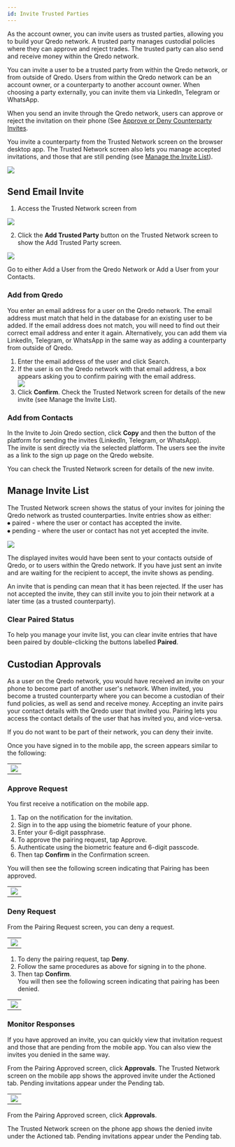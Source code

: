```yaml
---
id: Invite Trusted Parties
---
```

As the account owner, you can invite users as trusted parties, allowing you to build your Qredo network. A trusted party manages custodial policies where they can approve and reject trades. The trusted party can also send and receive money within the Qredo network.

You can invite a user to be a trusted party from within the Qredo network, or from outside of Qredo. Users from within the Qredo network can be an account owner, or a counterparty to another account owner. When choosing a party externally, you can invite them via LinkedIn, Telegram or WhatsApp.  

When you send an invite through the Qredo network, users can approve or reject the invitation on their phone (See [Approve or Deny Counterparty Invites](https://github.com/kdslang/documentation/blob/develop/docs/Approve-and-Deny-Counterparty-Invites.md).

You invite a counterparty from the Trusted Network screen on the browser desktop app. The Trusted Network screen also lets you manage accepted invitations, and those that are still pending (see [Manage the Invite List](https://github.com/kdslang/documentation/blob/develop/docs/Manage-the-Invite-List.md)).

![](https://qredo.atlassian.net/wiki/download/attachments/71074058/2-trusted%20network%20screen.png?api=v2)

Send Email Invite
-----------------

1.  Access the Trusted Network screen from 

![](https://qredo.atlassian.net/wiki/download/attachments/71074058/4%20trusted%20network.png?api=v2)

2.  Click the **Add Trusted Party** button on the Trusted Network screen to show the Add Trusted Party screen.

![](https://qredo.atlassian.net/wiki/download/attachments/71074058/Add%20Trusted%20Party%20Update.png?api=v2)

Go to either Add a User from the Qredo Network or Add a User from your Contacts.

### Add from Qredo

You enter an email address for a user on the Qredo network. The email address must match that held in the database for an existing user to be added. If the email address does not match, you will need to find out their correct email address and enter it again. Alternatively, you can add them via LinkedIn, Telegram, or WhatsApp in the same way as adding a counterparty from outside of Qredo.

1.  Enter the email address of the user and click Search.
2.  If the user is on the Qredo network with that email address, a box appears asking you to confirm pairing with the email address.  
    ![](https://qredo.atlassian.net/wiki/download/attachments/71074058/2-Email%20confirmation%20popup.png?api=v2)
3.  Click **Confirm**. Check the Trusted Network screen for details of the new invite (see Manage the Invite List).

### Add from Contacts

In the Invite to Join Qredo section, click **Copy** and then the button of the platform for sending the invites (LinkedIn, Telegram, or WhatsApp).  
The invite is sent directly via the selected platform. The users see the invite as a link to the sign up page on the Qredo website.

You can check the Trusted Network screen for details of the new invite.

Manage Invite List
------------------

The Trusted Network screen shows the status of your invites for joining the Qredo network as trusted counterparties. Invite entries show as either:  
⦁ paired - where the user or contact has accepted the invite.  
⦁ pending - where the user or contact has not yet accepted the invite.

![](https://qredo.atlassian.net/wiki/download/attachments/70975942/3-trusted%20network%20screen%20update.png?api=v2)

The displayed invites would have been sent to your contacts outside of Qredo, or to users within the Qredo network. If you have just sent an invite and are waiting for the recipient to accept, the invite shows as pending.

An invite that is pending can mean that it has been rejected. If the user has not accepted the invite, they can still invite you to join their network at a later time (as a trusted counterparty).

### Clear Paired Status

To help you manage your invite list, you can clear invite entries that have been paired by double-clicking the buttons labelled **Paired**.

Custodian Approvals
-------------------

As a user on the Qredo network, you would have received an invite on your phone to become part of another user's network. When invited, you become a trusted counterparty where you can become a custodian of their fund policies, as well as send and receive money. Accepting an invite pairs your contact details with the Qredo user that invited you. Pairing lets you access the contact details of the user that has invited you, and vice-versa.

If you do not want to be part of their network, you can deny their invite.

Once you have signed in to the mobile app, the screen appears similar to the following:

|     |
| --- |
| ![](https://qredo.atlassian.net/wiki/download/thumbnails/71041397/pairing%20same%20network.png?api=v2) |

### Approve Request  

You first receive a notification on the mobile app.

1.  Tap on the notification for the invitation.
2.  Sign in to the app using the biometric feature of your phone.
3.  Enter your 6-digit passphrase.
4.  To approve the pairing request, tap Approve.
5.  Authenticate using the biometric feature and 6-digit passcode.
6.  Then tap **Confirm** in the Confirmation screen.  

You will then see the following screen indicating that Pairing has been approved.

|     |
| --- |
| ![](https://qredo.atlassian.net/wiki/download/thumbnails/71041397/PairingApprovedOutsideNetwork.png?api=v2) |

### Deny Request

From the Pairing Request screen, you can deny a request.

|     |
| --- |
| ![](https://qredo.atlassian.net/wiki/download/thumbnails/71041397/pairing%20same%20network.png?api=v2) |

1.  To deny the pairing request, tap **Deny**.
2.  Follow the same procedures as above for signing in to the phone.
3.  Then tap **Confirm**.  
    You will then see the following screen indicating that pairing has been denied.

|     |
| --- |
| ![](https://qredo.atlassian.net/wiki/download/thumbnails/71041397/pairing%20denied.png?api=v2) |


### Monitor Responses

If you have approved an invite, you can quickly view that invitation request and those that are pending from the mobile app. You can also view the invites you denied in the same way.  

From the Pairing Approved screen, click **Approvals**. The Trusted Network screen on the mobile app shows the approved invite under the Actioned tab. Pending invitations appear under the Pending tab.

|     |
| --- |
| ![](https://qredo.atlassian.net/wiki/download/thumbnails/71041397/trusted%20network%20approval.png?api=v2) |


From the Pairing Approved screen, click **Approvals**.  

The Trusted Network screen on the phone app shows the denied invite under the Actioned tab. Pending invitations appear under the Pending tab.





